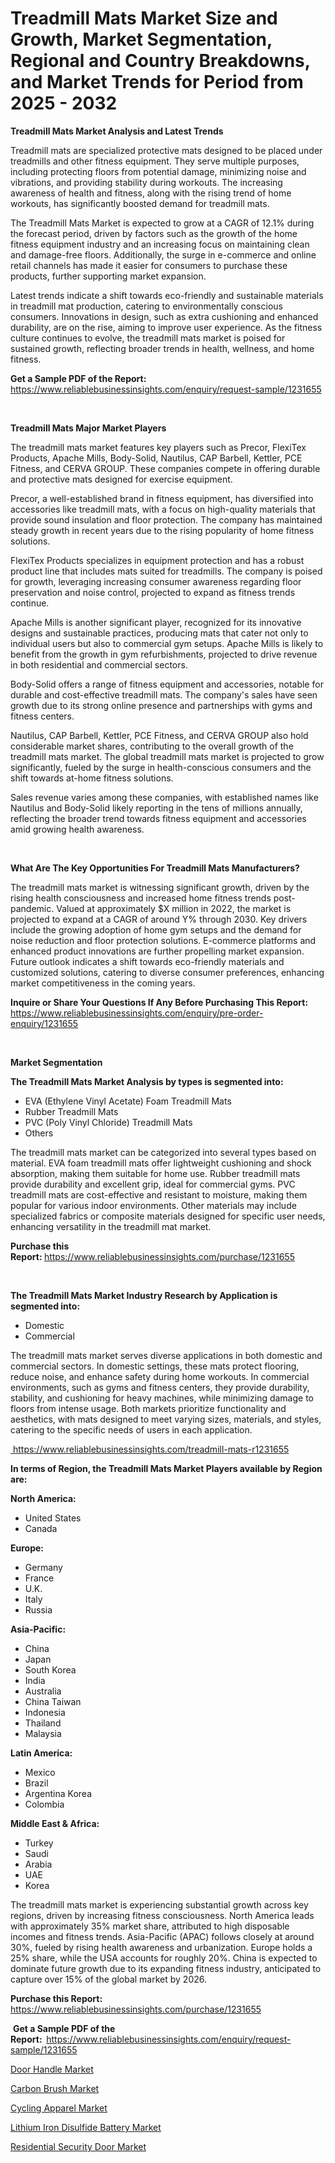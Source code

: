 <p><h1>Treadmill Mats Market Size and Growth, Market Segmentation, Regional and Country Breakdowns, and Market Trends for Period from 2025 -  2032</h1></p><p><strong>Treadmill Mats Market Analysis and Latest Trends</strong></p>
<p><p>Treadmill mats are specialized protective mats designed to be placed under treadmills and other fitness equipment. They serve multiple purposes, including protecting floors from potential damage, minimizing noise and vibrations, and providing stability during workouts. The increasing awareness of health and fitness, along with the rising trend of home workouts, has significantly boosted demand for treadmill mats. </p><p>The Treadmill Mats Market is expected to grow at a CAGR of 12.1% during the forecast period, driven by factors such as the growth of the home fitness equipment industry and an increasing focus on maintaining clean and damage-free floors. Additionally, the surge in e-commerce and online retail channels has made it easier for consumers to purchase these products, further supporting market expansion. </p><p>Latest trends indicate a shift towards eco-friendly and sustainable materials in treadmill mat production, catering to environmentally conscious consumers. Innovations in design, such as extra cushioning and enhanced durability, are on the rise, aiming to improve user experience. As the fitness culture continues to evolve, the treadmill mats market is poised for sustained growth, reflecting broader trends in health, wellness, and home fitness.</p></p>
<p><strong>Get a Sample PDF of the Report:&nbsp;</strong> <a href="https://www.reliablebusinessinsights.com/enquiry/request-sample/1231655?utm_campaign=1117&utm_medium=2&utm_source=Github&utm_content=ia&utm_term=05042025&utm_id=treadmill-mats">https://www.reliablebusinessinsights.com/enquiry/request-sample/1231655</a></p>
<p>&nbsp;</p>
<p><strong>Treadmill Mats Major Market Players</strong></p>
<p><p>The treadmill mats market features key players such as Precor, FlexiTex Products, Apache Mills, Body-Solid, Nautilus, CAP Barbell, Kettler, PCE Fitness, and CERVA GROUP. These companies compete in offering durable and protective mats designed for exercise equipment. </p><p>Precor, a well-established brand in fitness equipment, has diversified into accessories like treadmill mats, with a focus on high-quality materials that provide sound insulation and floor protection. The company has maintained steady growth in recent years due to the rising popularity of home fitness solutions.</p><p>FlexiTex Products specializes in equipment protection and has a robust product line that includes mats suited for treadmills. The company is poised for growth, leveraging increasing consumer awareness regarding floor preservation and noise control, projected to expand as fitness trends continue.</p><p>Apache Mills is another significant player, recognized for its innovative designs and sustainable practices, producing mats that cater not only to individual users but also to commercial gym setups. Apache Mills is likely to benefit from the growth in gym refurbishments, projected to drive revenue in both residential and commercial sectors.</p><p>Body-Solid offers a range of fitness equipment and accessories, notable for durable and cost-effective treadmill mats. The company's sales have seen growth due to its strong online presence and partnerships with gyms and fitness centers.</p><p>Nautilus, CAP Barbell, Kettler, PCE Fitness, and CERVA GROUP also hold considerable market shares, contributing to the overall growth of the treadmill mats market. The global treadmill mats market is projected to grow significantly, fueled by the surge in health-conscious consumers and the shift towards at-home fitness solutions. </p><p>Sales revenue varies among these companies, with established names like Nautilus and Body-Solid likely reporting in the tens of millions annually, reflecting the broader trend towards fitness equipment and accessories amid growing health awareness.</p></p>
<p>&nbsp;</p>
<p><strong>What Are The Key Opportunities For Treadmill Mats Manufacturers?</strong></p>
<p><p>The treadmill mats market is witnessing significant growth, driven by the rising health consciousness and increased home fitness trends post-pandemic. Valued at approximately $X million in 2022, the market is projected to expand at a CAGR of around Y% through 2030. Key drivers include the growing adoption of home gym setups and the demand for noise reduction and floor protection solutions. E-commerce platforms and enhanced product innovations are further propelling market expansion. Future outlook indicates a shift towards eco-friendly materials and customized solutions, catering to diverse consumer preferences, enhancing market competitiveness in the coming years.</p></p>
<p><strong>Inquire or Share Your Questions If Any Before Purchasing This Report:</strong> <a href="https://www.reliablebusinessinsights.com/enquiry/pre-order-enquiry/1231655?utm_campaign=1117&utm_medium=2&utm_source=Github&utm_content=ia&utm_term=05042025&utm_id=treadmill-mats">https://www.reliablebusinessinsights.com/enquiry/pre-order-enquiry/1231655</a></p>
<p>&nbsp;</p>
<p><strong>Market Segmentation</strong></p>
<p><strong>The Treadmill Mats Market Analysis by types is segmented into:</strong></p>
<p><ul><li>EVA (Ethylene Vinyl Acetate) Foam Treadmill Mats</li><li>Rubber Treadmill Mats</li><li>PVC (Poly Vinyl Chloride) Treadmill Mats</li><li>Others</li></ul></p>
<p><p>The treadmill mats market can be categorized into several types based on material. EVA foam treadmill mats offer lightweight cushioning and shock absorption, making them suitable for home use. Rubber treadmill mats provide durability and excellent grip, ideal for commercial gyms. PVC treadmill mats are cost-effective and resistant to moisture, making them popular for various indoor environments. Other materials may include specialized fabrics or composite materials designed for specific user needs, enhancing versatility in the treadmill mat market.</p></p>
<p><strong>Purchase this Report:&nbsp;</strong><a href="https://www.reliablebusinessinsights.com/purchase/1231655?utm_campaign=1117&utm_medium=2&utm_source=Github&utm_content=ia&utm_term=05042025&utm_id=treadmill-mats">https://www.reliablebusinessinsights.com/purchase/1231655</a></p>
<p>&nbsp;</p>
<p><strong>The Treadmill Mats Market Industry Research by Application is segmented into:</strong></p>
<p><ul><li>Domestic</li><li>Commercial</li></ul></p>
<p><p>The treadmill mats market serves diverse applications in both domestic and commercial sectors. In domestic settings, these mats protect flooring, reduce noise, and enhance safety during home workouts. In commercial environments, such as gyms and fitness centers, they provide durability, stability, and cushioning for heavy machines, while minimizing damage to floors from intense usage. Both markets prioritize functionality and aesthetics, with mats designed to meet varying sizes, materials, and styles, catering to the specific needs of users in each application.</p></p>
<p><a href="https://www.reliablebusinessinsights.com/treadmill-mats-r1231655?utm_campaign=1117&utm_medium=2&utm_source=Github&utm_content=ia&utm_term=05042025&utm_id=treadmill-mats">&nbsp;https://www.reliablebusinessinsights.com/treadmill-mats-r1231655</a></p>
<p><strong>In terms of Region, the Treadmill Mats Market Players available by Region are:</strong></p>
<p>
    <p> <strong> North America: </strong>
        <ul>
            <li>United States</li>
            <li>Canada</li>
        </ul>
        </p> 
    <p> <strong> Europe: </strong>
        <ul>
            <li>Germany</li>
            <li>France</li>
            <li>U.K.</li>
            <li>Italy</li>
            <li>Russia</li>
        </ul>
        </p> 
    <p> <strong> Asia-Pacific: </strong>
        <ul>
            <li>China</li>
            <li>Japan</li>
            <li>South Korea</li>
            <li>India</li>
            <li>Australia</li>
            <li>China Taiwan</li>
            <li>Indonesia</li>
            <li>Thailand</li>
            <li>Malaysia</li>
        </ul>
        </p> 
    <p> <strong> Latin America: </strong>
        <ul>
            <li>Mexico</li>
            <li>Brazil</li>
            <li>Argentina Korea</li>
            <li>Colombia</li>
        </ul>
        </p> 
    <p> <strong> Middle East & Africa: </strong>
        <ul>
            <li>Turkey</li>
            <li>Saudi</li>
            <li>Arabia</li>
            <li>UAE</li>
            <li>Korea</li>
        </ul>
    </p>
    </p>
<p><p>The treadmill mats market is experiencing substantial growth across key regions, driven by increasing fitness consciousness. North America leads with approximately 35% market share, attributed to high disposable incomes and fitness trends. Asia-Pacific (APAC) follows closely at around 30%, fueled by rising health awareness and urbanization. Europe holds a 25% share, while the USA accounts for roughly 20%. China is expected to dominate future growth due to its expanding fitness industry, anticipated to capture over 15% of the global market by 2026.</p></p>
<p><strong>Purchase this Report: </strong><a href="https://www.reliablebusinessinsights.com/purchase/1231655?utm_campaign=1117&utm_medium=2&utm_source=Github&utm_content=ia&utm_term=05042025&utm_id=treadmill-mats">https://www.reliablebusinessinsights.com/purchase/1231655</a></p>
<p>&nbsp;<strong>Get a Sample PDF of the Report:&nbsp;&nbsp;</strong><a href="https://www.reliablebusinessinsights.com/enquiry/request-sample/1231655?utm_campaign=1117&utm_medium=2&utm_source=Github&utm_content=ia&utm_term=05042025&utm_id=treadmill-mats">https://www.reliablebusinessinsights.com/enquiry/request-sample/1231655</a></p>
<p><strong></strong></p>
<p><p><a href="https://github.com/jullselai/Market-Research-Report-List-1/blob/main/door-handle-market.md?utm_campaign=1117&utm_medium=2&utm_source=Github&utm_content=ia&utm_term=05042025&utm_id=treadmill-mats">Door Handle Market</a></p><p><a href="https://github.com/dusektwinec3/Market-Research-Report-List-1/blob/main/carbon-brush-market.md?utm_campaign=1117&utm_medium=2&utm_source=Github&utm_content=ia&utm_term=05042025&utm_id=treadmill-mats">Carbon Brush Market</a></p><p><a href="https://github.com/sukeldrage0g/Market-Research-Report-List-1/blob/main/cycling-apparel-market.md?utm_campaign=1117&utm_medium=2&utm_source=Github&utm_content=ia&utm_term=05042025&utm_id=treadmill-mats">Cycling Apparel Market</a></p><p><a href="https://github.com/elceryaneik/Market-Research-Report-List-1/blob/main/lithium-iron-disulfide-battery-market.md?utm_campaign=1117&utm_medium=2&utm_source=Github&utm_content=ia&utm_term=05042025&utm_id=treadmill-mats">Lithium Iron Disulfide Battery Market</a></p><p><a href="https://github.com/luhleickov/Market-Research-Report-List-1/blob/main/residential-security-door-market.md?utm_campaign=1117&utm_medium=2&utm_source=Github&utm_content=ia&utm_term=05042025&utm_id=treadmill-mats">Residential Security Door Market</a></p></p>